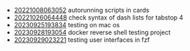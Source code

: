 - [20221008063052](/zet/20221008063052/README.md) autorunning scripts in cards
- [20221026064448](/zet/20221026064448/README.md) check syntax of dash lists for tabstop 4
- [20230925193834](/zet/20230925193834/README.md) testing on mac os
- [20230928193054](/zet/20230928193054/README.md) docker reverse shell testing project
- [20230929023221](/zet/20230929023221/README.md) testing user interfaces in fzf
